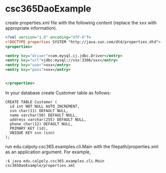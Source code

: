 # csc365DaoExample

create properties.xml file with the following content (replace the xxx with appropriate information).

```xml
<?xml version="1.0" encoding="UTF-8"?>
<!DOCTYPE properties SYSTEM "http://java.sun.com/dtd/properties.dtd">
<properties>

<entry key="driver">com.mysql.cj.jdbc.Driver</entry>
<entry key="url">jdbc:mysql://xxx:3306/xxx</entry>
<entry key="user">xxx</entry>
<entry key="pass">xxx</entry>


</properties>
```

In your database create Customer table as follows:
```
CREATE TABLE Customer (
  id int NOT NULL AUTO_INCREMENT,
  ssn char(11) DEFAULT NULL,
  name varchar(50) DEFAULT NULL,
  address varchar(255) DEFAULT NULL,
  phone char(12) DEFAULT NULL,
  PRIMARY KEY (id),
  UNIQUE KEY ssn (ssn)
);
```
run edu.calpoly.csc365.examples.cli.Main with the filepath/properties.xml as an application argument.
For example,
```
:$ java edu.calpoly.csc365.examples.cli.Main csc365DaoExample/properties.xml
```
